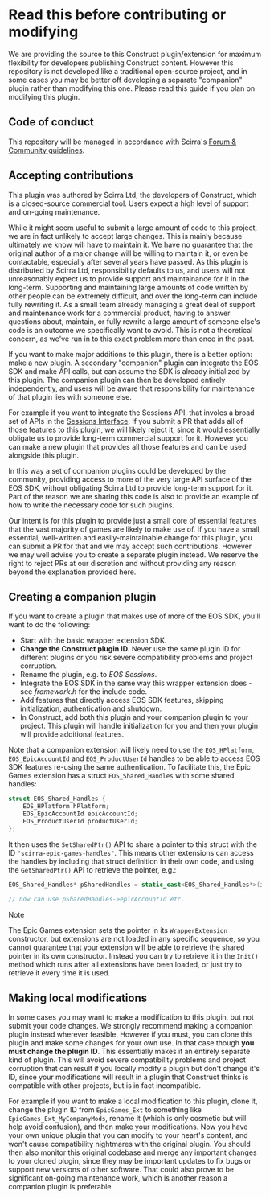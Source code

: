 # Read this before contributing or modifying

We are providing the source to this Construct plugin/extension for maximum flexibility for developers publishing Construct content. However this repository is not developed like a traditional open-source project, and in some cases you may be better off developing a separate "companion" plugin rather than modifying this one. Please read this guide if you plan on modifying this plugin.

## Code of conduct

This repository will be managed in accordance with Scirra's [Forum & Community guidelines](https://www.construct.net/en/forum/general/open-topic-33/forum-community-guidelines-141035).

## Accepting contributions

This plugin was authored by Scirra Ltd, the developers of Construct, which is a closed-source commercial tool. Users expect a high level of support and on-going maintenance.

While it might seem useful to submit a large amount of code to this project, we are in fact unlikely to accept large changes. This is mainly because ultimately we know will have to maintain it. We have no guarantee that the original author of a major change will be willing to maintain it, or even be contactable, especially after several years have passed. As this plugin is distributed by Scirra Ltd, responsibility defaults to us, and users will not unreasonably expect us to provide support and maintainance for it in the long-term. Supporting and maintaining large amounts of code written by other people can be extremely difficult, and over the long-term can include fully rewriting it. As a small team already managing a great deal of support and maintenance work for a commercial product, having to answer questions about, maintain, or fully rewrite a large amount of someone else's code is an outcome we specifically want to avoid. This is not a theoretical concern, as we've run in to this exact problem more than once in the past.

If you want to make major additions to this plugin, there is a better option: make a new plugin. A secondary "companion" plugin can integrate the EOS SDK and make API calls, but can assume the SDK is already initialized by this plugin. The companion plugin can then be developed entirely independently, and users will be aware that responsibility for maintenance of that plugin lies with someone else.

For example if you want to integrate the Sessions API, that involes a broad set of APIs in the [Sessions Interface](https://dev.epicgames.com/docs/api-ref/interfaces/sessions). If you submit a PR that adds all of those features to this plugin, we will likely reject it, since it would essentially obligate us to provide long-term commercial support for it. However you can make a new plugin that provides all those features and can be used alongside this plugin.

In this way a set of companion plugins could be developed by the community, providing access to more of the very large API surface of the EOS SDK, without obligating Scirra Ltd to provide long-term support for it. Part of the reason we are sharing this code is also to provide an example of how to write the necessary code for such plugins.

Our intent is for this plugin to provide just a small core of essential features that the vast majority of games are likely to make use of. If you have a small, essential, well-written and easily-maintainable change for this plugin, you can submit a PR for that and we may accept such contributions. However we may well advise you to create a separate plugin instead. We reserve the right to reject PRs at our discretion and without providing any reason beyond the explanation provided here.

## Creating a companion plugin

If you want to create a plugin that makes use of more of the EOS SDK, you'll want to do the following:

- Start with the basic wrapper extension SDK.
- **Change the Construct plugin ID.** Never use the same plugin ID for different plugins or you risk severe compatibility problems and project corruption.
- Rename the plugin, e.g. to *EOS Sessions*.
- Integrate the EOS SDK in the same way this wrapper extension does - see *framework.h* for the include code.
- Add features that directly access EOS SDK features, skipping initialization, authentication and shutdown.
- In Construct, add both this plugin and your companion plugin to your project. This plugin will handle initialization for you and then your plugin will provide additional features.

Note that a companion extension will likely need to use the `EOS_HPlatform`, `EOS_EpicAccountId` and `EOS_ProductUserId` handles to be able to access EOS SDK features re-using the same authentication. To facilitate this, the Epic Games extension has a struct `EOS_Shared_Handles` with some shared handles:

```c++
struct EOS_Shared_Handles {
	EOS_HPlatform hPlatform;
	EOS_EpicAccountId epicAccountId;
	EOS_ProductUserId productUserId;
};
```

It then uses the `SetSharedPtr()` API to share a pointer to this struct with the ID `"scirra-epic-games-handles"`. This means other extensions can access the handles by including that struct definition in their own code, and using the `GetSharedPtr()` API to retrieve the pointer, e.g.:

```c++
EOS_Shared_Handles* pSharedHandles = static_cast<EOS_Shared_Handles*>(iApplication->GetSharedPtr("scirra-epic-games-handles"));

// now can use pSharedHandles->epicAccountId etc.
```

> [!NOTE]
> The Epic Games extension sets the pointer in its `WrapperExtension` constructor, but extensions are not loaded in any specific sequence, so you cannot guarantee that your extension will be able to retrieve the shared pointer in its own constructor. Instead you can try to retrieve it in the `Init()` method which runs after all extensions have been loaded, or just try to retrieve it every time it is used.


## Making local modifications

In some cases you may want to make a modification to this plugin, but not submit your code changes. We strongly recommend making a companion plugin instead wherever feasible. However if you must, you can clone this plugin and make some changes for your own use. In that case though **you must change the plugin ID**. This essentially makes it an entirely separate kind of plugin. This will avoid severe compatibility problems and project corruption that can result if you locally modify a plugin but don't change it's ID, since your modifications will result in a plugin that Construct thinks is compatible with other projects, but is in fact incompatible.

For example if you want to make a local modification to this plugin, clone it, change the plugin ID from `EpicGames_Ext` to something like `EpicGames_Ext_MyCompanyMods`, rename it (which is only cosmetic but will help avoid confusion), and then make your modifications. Now you have your own unique plugin that you can modify to your heart's content, and won't cause compatibility nightmares with the original plugin. You should then also monitor this original codebase and merge any important changes to your cloned plugin, since they may be important updates to fix bugs or support new versions of other software. That could also prove to be significant on-going maintenance work, which is another reason a companion plugin is preferable.